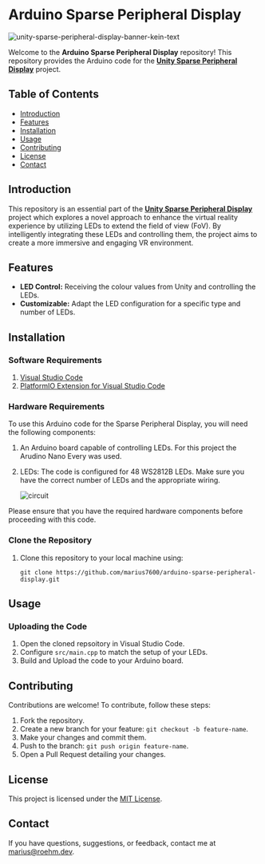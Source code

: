 # Arduino Sparse Peripheral Display

![unity-sparse-peripheral-display-banner-kein-text](https://github.com/marius7600/unity-sparse-peripheral-display/assets/56048471/ba9a7693-6d8c-46ef-b5e3-b710f532049e)



Welcome to the **Arduino Sparse Peripheral Display** repository! This repository provides the Arduino code for the [**Unity Sparse Peripheral Display**](https://github.com/marius7600/unity-sparse-peripheral-display) project.
## Table of Contents

- [Introduction](#introduction)
- [Features](#features)
- [Installation](#installation)
- [Usage](#usage)
- [Contributing](#contributing)
- [License](#license)
- [Contact](#contact)

## Introduction

This repository is an essential part of the [**Unity Sparse Peripheral Display**](https://github.com/marius7600/unity-sparse-peripheral-display) project which explores a novel approach to enhance the virtual reality experience by utilizing LEDs to extend the field of view (FoV). By intelligently integrating these LEDs and controlling them, the project aims to create a more immersive and engaging VR environment.


## Features

- **LED Control:** Receiving the colour values from Unity and controlling the LEDs.
- **Customizable:** Adapt the LED configuration for a specific type and number of LEDs.

## Installation

### Software Requirements

1. [Visual Studio Code](https://code.visualstudio.com/)
2. [PlatformIO Extension for Visual Studio Code](https://marketplace.visualstudio.com/items?itemName=platformio.platformio-ide)

### Hardware Requirements

To use this Arduino code for the Sparse Peripheral Display, you will need the following components:

1. An Arduino board capable of controlling LEDs. For this project the Arudino Nano Every was used.
2. LEDs: The code is configured for 48 WS2812B LEDs. Make sure you have the correct number of LEDs and the appropriate wiring.

   ![circuit](https://github.com/marius7600/arduino-sparse-peripheral-display/assets/56048471/4d592e42-328e-412e-bf8b-7cdb555753c2)


Please ensure that you have the required hardware components before proceeding with this code.

### Clone the Repository

1. Clone this repository to your local machine using:

   ```
   git clone https://github.com/marius7600/arduino-sparse-peripheral-display.git
   ```

## Usage

### Uploading the Code

1. Open the cloned repsoitory in Visual Studio Code.
2. Configure `src/main.cpp` to match the setup of your LEDs.
3. Build and Upload the code to your Arduino board.

## Contributing

Contributions are welcome! To contribute, follow these steps:

1. Fork the repository.
2. Create a new branch for your feature: `git checkout -b feature-name`.
3. Make your changes and commit them.
4. Push to the branch: `git push origin feature-name`.
5. Open a Pull Request detailing your changes.

## License

This project is licensed under the [MIT License](LICENSE).

## Contact

If you have questions, suggestions, or feedback, contact me at [marius@roehm.dev](mailto:marius@roehm.dev).
